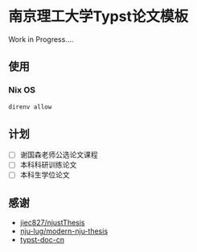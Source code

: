 
# 南京理工大学Typst论文模板

Work in Progress....

## 使用

### Nix OS

```bash
direnv allow
```

## 计划

- [ ] 谢国森老师公选论文课程
- [ ] 本科科研训练论文
- [ ] 本科生学位论文

## 感谢

- [jiec827/njustThesis](https://github.com/jiec827/njustThesis)
- [nju-lug/modern-nju-thesis](https://github.com/nju-lug/modern-nju-thesis)
- [typst-doc-cn](https://typst-doc-cn.github.io/)
